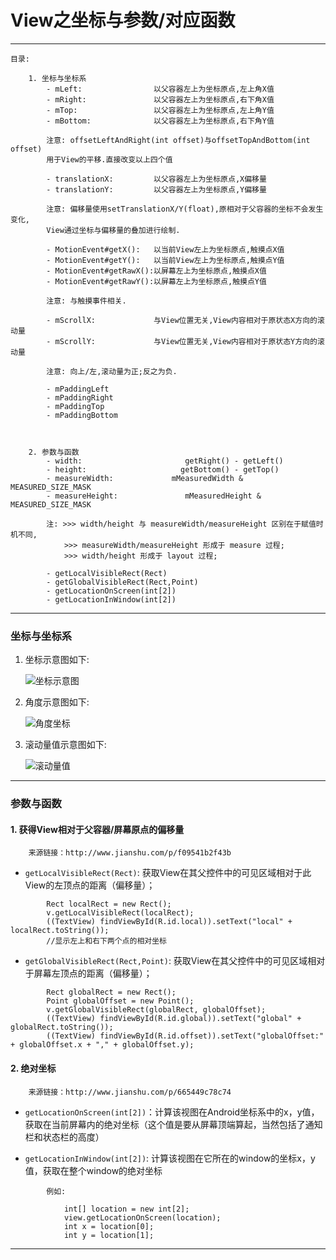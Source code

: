 # View之坐标与参数/对应函数

---
	
	目录:

		1. 坐标与坐标系
			- mLeft:				以父容器左上为坐标原点,左上角X值
			- mRight:				以父容器左上为坐标原点,右下角X值
			- mTop:					以父容器左上为坐标原点,左上角Y值
			- mBottom:				以父容器左上为坐标原点,右下角Y值

			注意: offsetLeftAndRight(int offset)与offsetTopAndBottom(int offset)
			用于View的平移.直接改变以上四个值

			- translationX:			以父容器左上为坐标原点,X偏移量		
			- translationY:			以父容器左上为坐标原点,Y偏移量

			注意: 偏移量使用setTranslationX/Y(float),原相对于父容器的坐标不会发生变化,
			View通过坐标与偏移量的叠加进行绘制.

			- MotionEvent#getX():	以当前View左上为坐标原点,触摸点X值
			- MotionEvent#getY():	以当前View左上为坐标原点,触摸点Y值
			- MotionEvent#getRawX():以屏幕左上为坐标原点,触摸点X值
			- MotionEvent#getRawY():以屏幕左上为坐标原点,触摸点Y值

			注意: 与触摸事件相关.

			- mScrollX:				与View位置无关,View内容相对于原状态X方向的滚动量
			- mScrollY:				与View位置无关,View内容相对于原状态Y方向的滚动量
	
			注意: 向上/左,滚动量为正;反之为负.

			- mPaddingLeft
			- mPaddingRight
			- mPaddingTop
			- mPaddingBottom


	
		2. 参数与函数
			- width:					   getRight() - getLeft()
			- height:					  getBottom() - getTop()
			- measureWidth:				mMeasuredWidth & MEASURED_SIZE_MASK
			- measureHeight:			   mMeasuredHeight & MEASURED_SIZE_MASK

			注: >>> width/height 与 measureWidth/measureHeight 区别在于赋值时机不同,
				>>> measureWidth/measureHeight 形成于 measure 过程;
				>>> width/height 形成于 layout 过程;

			- getLocalVisibleRect(Rect)
			- getGlobalVisibleRect(Rect,Point)
			- getLocationOnScreen(int[2])
			- getLocationInWindow(int[2])



---

### 坐标与坐标系
1. 坐标示意图如下:

	![坐标示意图](http://upload-images.jianshu.io/upload_images/3551332-ceab93bf82f135a8.png?imageMogr2/auto-orient/strip%7CimageView2/2/w/1240)

2. 角度示意图如下:

	![角度坐标](http://upload-images.jianshu.io/upload_images/3846387-89827b3403db8137.jpg?imageMogr2/auto-orient/strip%7CimageView2/2/w/1240)

3. 滚动量值示意图如下:

	![滚动量值](http://upload-images.jianshu.io/upload_images/1302497-a65d8640ea8029cb.png?imageMogr2/auto-orient/strip%7CimageView2/2/w/1240)

---

### 参数与函数 ###

#### 1. 获得View相对于父容器/屏幕原点的偏移量 ####

		来源链接：http://www.jianshu.com/p/f09541b2f43b

- `getLocalVisibleRect(Rect)`: 获取View在其父控件中的可见区域相对于此View的左顶点的距离（偏移量）；
```
		Rect localRect = new Rect();
        v.getLocalVisibleRect(localRect);
        ((TextView) findViewById(R.id.local)).setText("local" + localRect.toString());
		//显示左上和右下两个点的相对坐标
```

- `getGlobalVisibleRect(Rect,Point)`: 获取View在其父控件中的可见区域相对于屏幕左顶点的距离（偏移量）；
```
		Rect globalRect = new Rect();
        Point globalOffset = new Point();
        v.getGlobalVisibleRect(globalRect, globalOffset);
        ((TextView) findViewById(R.id.global)).setText("global" + globalRect.toString());
        ((TextView) findViewById(R.id.offset)).setText("globalOffset:" + globalOffset.x + "," + globalOffset.y);
```


#### 2. 绝对坐标 ####
	
		来源链接：http://www.jianshu.com/p/665449c78c74

- `getLocationOnScreen(int[2])`：计算该视图在Android坐标系中的x，y值，获取在当前屏幕内的绝对坐标（这个值是要从屏幕顶端算起，当然包括了通知栏和状态栏的高度）

- `getLocationInWindow(int[2])`: 计算该视图在它所在的window的坐标x，y值，获取在整个window的绝对坐标


```
		例如:

		    int[] location = new int[2];
		    view.getLocationOnScreen(location);
		    int x = location[0];
		    int y = location[1];

```

---